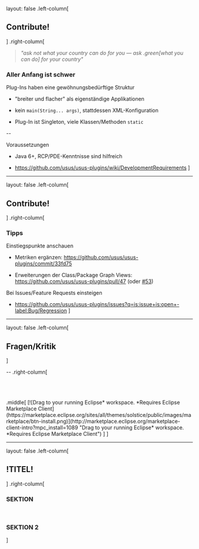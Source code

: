layout: false
.left-column[
## Contribute!
]
.right-column[
> *"ask not what your country can do for you — ask .green[what you can do] for your country"*

### Aller Anfang ist schwer

Plug-Ins haben eine gewöhnungsbedürftige Struktur

- "breiter und flacher" als eigenständige Applikationen

- kein `main(String... args)`, stattdessen XML-Konfiguration

- Plug-In ist Singleton, viele Klassen/Methoden `static`

--

Voraussetzungen

- Java 6+, RCP/PDE-Kenntnisse sind hilfreich

- https://github.com/usus/usus-plugins/wiki/DevelopmentRequirements
]

---

layout: false
.left-column[
## Contribute!
]
.right-column[
### Tipps

Einstiegspunkte anschauen
- Metriken ergänzen: https://github.com/usus/usus-plugins/commit/33fd75

- Erweiterungen der Class/Package Graph Views: https://github.com/usus/usus-plugins/pull/47 (oder [#53](https://github.com/usus/usus-plugins/pull/479))

Bei Issues/Feature Requests einsteigen
- https://github.com/usus/usus-plugins/issues?q=is:issue+is:open+-label:Bug/Regression
]

---
layout: false
.left-column[
## Fragen/Kritik
]

--
.right-column[

<br>
<br>
<br>
.middle[
[![Drag to your running Eclipse* workspace. *Requires Eclipse Marketplace Client](https://marketplace.eclipse.org/sites/all/themes/solstice/public/images/marketplace/btn-install.png)](http://marketplace.eclipse.org/marketplace-client-intro?mpc_install=1089 "Drag to your running Eclipse* workspace. *Requires Eclipse Marketplace Client")
]
]

---

layout: false
.left-column[
## !TITEL!
]
.right-column[
### SEKTION

<br>

### SEKTION 2
]
